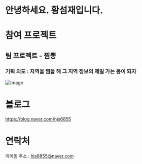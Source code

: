 # 안녕하세요. 황섬재입니다.

# 참여 프로젝트
## 팀 프로젝트 - 찜뽕
### 기획 의도 : 지역을 찜을 해 그 지역 정보의 제일 가는 봉이 되자
![image](https://github.com/user-attachments/assets/63f9f10e-c2cb-49bd-8c00-8b15d579c17a)



# 블로그
https://blog.naver.com/hjs6855

# 연락처
이메일 주소 : hjs6855@naver.com



